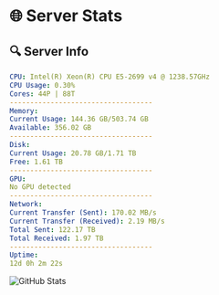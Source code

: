# 🌐 Server Stats
## 🔍 Server Info
```yaml
CPU: Intel(R) Xeon(R) CPU E5-2699 v4 @ 1238.57GHz
CPU Usage: 0.30%
Cores: 44P | 88T
-----------------------------------
Memory:
Current Usage: 144.36 GB/503.74 GB
Available: 356.02 GB
-----------------------------------
Disk:
Current Usage: 20.78 GB/1.71 TB
Free: 1.61 TB
-----------------------------------
GPU:
No GPU detected
-----------------------------------
Network:
Current Transfer (Sent): 170.02 MB/s
Current Transfer (Received): 2.19 MB/s
Total Sent: 122.17 TB
Total Received: 1.97 TB
-----------------------------------
Uptime:
12d 0h 2m 22s
```
![GitHub Stats](https://img.shields.io/badge/Updated-2025-02-19_22:45:40-blue)